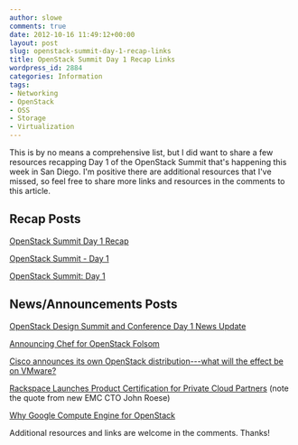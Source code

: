 ```yaml
---
author: slowe
comments: true
date: 2012-10-16 11:49:12+00:00
layout: post
slug: openstack-summit-day-1-recap-links
title: OpenStack Summit Day 1 Recap Links
wordpress_id: 2884
categories: Information
tags:
- Networking
- OpenStack
- OSS
- Storage
- Virtualization
---
```


This is by no means a comprehensive list, but I did want to share a few resources recapping Day 1 of the OpenStack Summit that's happening this week in San Diego. I'm positive there are additional resources that I've missed, so feel free to share more links and resources in the comments to this article.

## Recap Posts

[OpenStack Summit Day 1 Recap](http://www.rackspace.com/blog/openstack-summit-day-1-recap/)  

[OpenStack Summit - Day 1](http://openstack.prov12n.com/openstack-summit-day-1/)  

[OpenStack Summit: Day 1](http://www.openstack.org/blog/2012/10/openstack-summit-day-1/)

## News/Announcements Posts

[OpenStack Design Summit and Conference Day 1 News Update](http://nikiacosta.tumblr.com/post/33651664399/openstack-design-summit-and-conference-day-1-news)  

[Announcing Chef for OpenStack Folsom](http://www.opscode.com/blog/2012/10/15/chef-for-openstack-folsom/)  

[Cisco announces its own OpenStack distribution---what will the effect be on VMware?](http://www.colinmcnamara.com/cisco-announces-its-own-openstack-distribution-what-will-the-effect-be-on-vmware/)  

[Rackspace Launches Product Certification for Private Cloud Partners](http://www.rackspace.com/blog/newsarticles/rackspace-launches-product-certification-for-private-cloud-partner/) (note the quote from new EMC CTO John Roese)  

[Why Google Compute Engine for OpenStack](http://www.cloudscaling.com/blog/cloud-computing/why-google-compute-engine-for-openstack/)  

Additional resources and links are welcome in the comments. Thanks!
